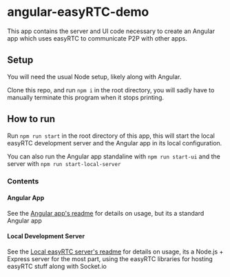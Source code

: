 # angular-easyRTC-demo

This app contains the server and UI code necessary to create an Angular app which uses easyRTC to communicate P2P with other apps.

## Setup

You will need the usual Node setup, likely along with Angular.

Clone this repo, and run `npm i` in the root directory, you will sadly have to manually terminate this program when it stops printing.

## How to run

Run `npm run start` in the root directory of this app, this will start the local easyRTC development server and the Angular app in its local configuration.

You can also run the Angular app standaline with `npm run start-ui` and the server with `npm run start-local-server`

### Contents

#### Angular App
See the [Angular app's readme](angular_app/README.md) for details on usage, but its a standard Angular app

#### Local Development Server
See the [Local easyRTC server's readme](server/server_example/README.md) for details on usage, its a Node.js + Express server for the most part, using the easyRTC libraries for hosting easyRTC stuff along with Socket.io